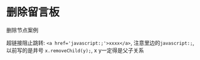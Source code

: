 # 删除留言板

删除节点案例

超链接阻止跳转: `<a href='javascript:;'>xxxx</a>`, 注意里边的`javascript:;`, 以前写的是井号
`x.removeChild(y);`, x y一定得是父子关系
